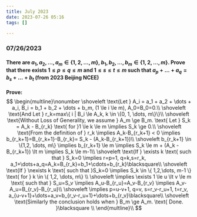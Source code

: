 ```yaml
---
title: July 2023
date: 2023-07-26 05:16
tags: []

---
```


### 07/26/2023

#### There are $a_1, a_2, \dots, a_m \in \{ 1, 2, \dots, m \}$, $b_1, b_2, \dots, b_m \in \{ 1, 2, \dots, m \}$. Prove that there exists $1 \le p \le q \le m$ and $1 \le s \le t \le m$ such that $a_p + \dots + a_q = b_s + \dots + b_t$ (from 2023 Beijing NCEE)

**Prove:**
$$
\begin{multline}\nonumber
\shoveleft \text{Let } A_i = a_1 + a_2 + \dots + a_i, B_i = b_1 + b_2 + \dots + b_m, (1 \le i \le m), A_0=B_0=0.\\
\shoveleft \text{And Let } r_k=max\{ i | B_i \le A_k, k \in \{0, 1, \dots, m\}\}\\
\shoveleft \text{Without Loss of Generality, we assume } A_m \ge B_m. \text{ Let } S_k = A_k - B_{r_k} \text{ for }1 \le k \le m \implies S_k \ge 0.\\
\shoveleft \text{From the definition of } r_k \implies A_k-B_{r_k+1} < 0 \implies b_{r_k+1}=B_{r_k+1}-B_{r_k}= S_k - (A_k-B_{r_k+1})\\
\shoveleft b_{r_k+1} \in \{1,2, \dots, m\} \implies b_{r_k+1} \le m \implies S_k \le m + (A_k - B_{r_k+1}) \lt m \implies S_k \le m-1\\
\shoveleft \text{If } \exists k \text{ such that } S_k=0 \implies r=p=1, q=k,s=r_k, a_1+\dots+a_q=A_k=B_{r_k}=b_1+\cdots+b_{r_k}\blacksquare\\
\shoveleft \text{If } \nexists k \text{ such that }S_k=0 \implies S_k \in \{ 1,2,\dots, m-1 \} \text{ for } k \in \{ 1,2, \dots, m\} \\
\shoveleft \implies \exists 1 \le u \lt v \le m \text{ such that } S_u=S_v \implies A_u-B_{r_u}=A_v-B_{r_v} \implies A_v-A_u=B_{r_v}-B_{r_u}\\
\shoveleft \implies p=u-v+1, q=v, s=r_v-r_u+1, t=r_v, a_{u-v+1}+\dots+a_v=b_{r_v-r_u+1}+\dots+b_{r_v}\blacksquare\\
\shoveleft \text{Similarly the conclusion holds when } B_m \ge A_m. \text{ Done. }\blacksquare  \\
\end{multline}\\
$$
